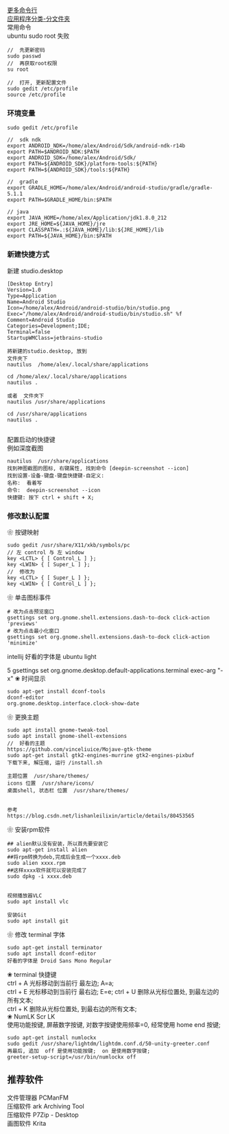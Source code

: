 [更多命令行](/Linux/linux_cmd.md)  
[应用程序分类-分文件夹](library/ubuntu_app_dash_board.md)  
常用命令  
ubuntu sudo root 失败  
```
//  先更新密码  
sudo passwd
//  再获取root权限
su root  

//  打开, 更新配置文件  
sudo gedit /etc/profile  
source /etc/profile  
```


### 环境变量  
```
sudo gedit /etc/profile    

//  sdk ndk  
export ANDROID_NDK=/home/alex/Android/Sdk/android-ndk-r14b
export PATH=$ANDROID_NDK:$PATH
export ANDROID_SDK=/home/alex/Android/Sdk/
export PATH=${ANDROID_SDK}/platform-tools:${PATH}
export PATH=${ANDROID_SDK}/tools:${PATH}

//  gradle 
export GRADLE_HOME=/home/alex/Android/android-studio/gradle/gradle-5.1.1
export PATH=$GRADLE_HOME/bin:$PATH  

// java
export JAVA_HOME=/home/alex/Application/jdk1.8.0_212
export JRE_HOME=${JAVA_HOME}/jre   
export CLASSPATH=.:${JAVA_HOME}/lib:${JRE_HOME}/lib    
export PATH=${JAVA_HOME}/bin:$PATH 
```
### 新建快捷方式    
新建 studio.desktop  
```
[Desktop Entry]
Version=1.0
Type=Application
Name=Android Studio
Icon=/home/alex/Android/android-studio/bin/studio.png
Exec="/home/alex/Android/android-studio/bin/studio.sh" %f
Comment=Android Studio
Categories=Development;IDE;
Terminal=false
StartupWMClass=jetbrains-studio
```

```
將新建的studio.desktop, 放到 
文件夾下
nautilus  /home/alex/.local/share/applications  

cd /home/alex/.local/share/applications 
nautilus .

或者  文件夾下  
nautilus /usr/share/applications

cd /usr/share/applications    
nautilus .  
  
```
配置启动的快捷键  
例如深度截图  
```
nautilus  /usr/share/applications   
找到神图截图的图标, 右键属性, 找到命令 [deepin-screenshot --icon]  
找到设置-设备-键盘-键盘快捷键-自定义:  
名称:  看着写  
命令:  deepin-screenshot --icon  
快捷键: 按下 ctrl + shift + X;  

```
### 修改默认配置  
❀ 按键映射      
```
sudo gedit /usr/share/X11/xkb/symbols/pc  
// 左 control 与 左 window  
key <LCTL> { [ Control_L ] };
key <LWIN> { [ Super_L ] };
//  修改为 
key <LCTL> { [ Super_L ] };
key <LWIN> { [ Control_L ] };
```
❀ 单击图标事件    
```
# 改为点击预览窗口    
gsettings set org.gnome.shell.extensions.dash-to-dock click-action 'previews'
# 改为点击最小化窗口
gsettings set org.gnome.shell.extensions.dash-to-dock click-action 'minimize'
```
intellij  好看的字体是 ubuntu light   

5 gsettings set org.gnome.desktop.default-applications.terminal exec-arg "-x"
❀ 时间显示  
```
sudo apt-get install dconf-tools  
dconf-editor 
org.gnome.desktop.interface.clock-show-date 
```  
❀ 更换主题  
```
sudo apt install gnome-tweak-tool
sudo apt install gnome-shell-extensions
//  好看的主题  
https://github.com/vinceliuice/Mojave-gtk-theme  
sudo apt-get install gtk2-engines-murrine gtk2-engines-pixbuf  
下载下来, 解压缩, 运行 /install.sh  

主题位置  /usr/share/themes/  
icons 位置  /usr/share/icons/  
桌面shell, 状态栏 位置  /usr/share/themes/  


参考  
https://blog.csdn.net/lishanleilixin/article/details/80453565  
```
❀ 安装rpm软件  
```
## alien默认没有安装，所以首先要安装它
sudo apt-get install alien 
##将rpm转换为deb,完成后会生成一个xxxx.deb
sudo alien xxxx.rpm 
##这样xxxx软件就可以安装完成了
sudo dpkg -i xxxx.deb 


视频播放器VLC
sudo apt install vlc  

安装Git  
sudo apt install git  
```
❀ 修改 terminal 字体  
```
sudo apt-get install terminator  
sudo apt install dconf-editor  
好看的字体是 Droid Sans Mono Regular  
```
❀ terminal 快捷键    
ctrl + A  光标移动到当前行 最左边;  A=a;  
ctrl + E  光标移动到当前行 最右边;  E=e; 
ctrl + U  删除从光标位置处, 到最左边的所有文本;  
ctrl + K  删除从光标位置处, 到最右边的所有文本;  
❀ NumLK Scr LK  
使用功能按键, 屏蔽数字按键, 对数字按键使用频率=0, 经常使用 home end 按键;  
```
sudo apt-get install numlockx  
sudo gedit /usr/share/lightdm/lightdm.conf.d/50-unity-greeter.conf  
再最后, 追加  off 是使用功能按键;  on 是使用数字按键;  
greeter-setup-script=/usr/bin/numlockx off  

```

## 推荐软件  
文件管理器      PCManFM  
压缩软件          ark  Archiving Tool  
压缩软件          P7Zip - Desktop      
画图软件          Krita  

